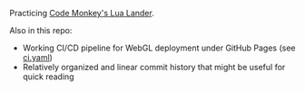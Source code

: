 Practicing [Code Monkey's Lua Lander](https://youtu.be/nGKd4yTP3M8?si=MLKIuNU28Sjii9XB).

Also in this repo:
- Working CI/CD pipeline for WebGL deployment under GitHub Pages (see [ci.yaml](.github/workflows/ci.yaml))
- Relatively organized and linear commit history that might be useful for quick reading
